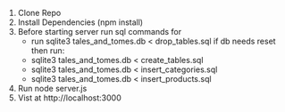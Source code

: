 1. Clone Repo
2. Install Dependencies (npm install)
3. Before starting server run sql commands for
   - run sqlite3 tales_and_tomes.db < drop_tables.sql if db needs reset
     then run:
   - sqlite3 tales_and_tomes.db < create_tables.sql
   - sqlite3 tales_and_tomes.db < insert_categories.sql
   - sqlite3 tales_and_tomes.db < insert_products.sql
5. Run node server.js
6. Vist at http://localhost:3000


